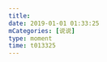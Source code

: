 ```yaml
---
title: 
date: 2019-01-01 01:33:25
mCategories: [说说]
type: moment
time: t013325
---
```


<div id="pics-20190101013325"></div>

<script src="/lib/moment/pics.js"></script>
<script>
var data = [
    {"link": "2019-01-01_000000.png", "type": "shuoshuo"},
    {"link": "2019-01-01_000001.jpeg", "type": "shuoshuo"}
];
picsRender(data, "pics-20190101013325");
</script>

